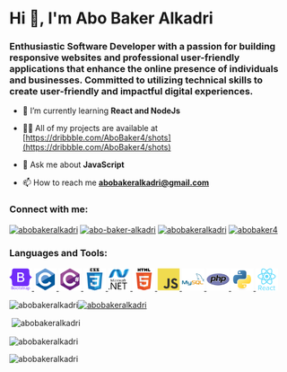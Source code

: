 <h1>Hi 👋, I'm Abo Baker Alkadri</h1>
<h3>Enthusiastic Software Developer with a passion for building responsive websites and professional user-friendly applications that enhance the online presence of individuals and businesses. Committed to utilizing technical skills to create user-friendly and impactful digital experiences.</h3>

- 🌱 I’m currently learning **React and NodeJs**

- 👨‍💻 All of my projects are available at [https://dribbble.com/AboBaker4/shots](https://dribbble.com/AboBaker4/shots)

- 💬 Ask me about **JavaScript**

- 📫 How to reach me **abobakeralkadri@gmail.com**

<h3 align="left">Connect with me:</h3>
<p align="left">
<a href="https://codepen.io/abobakeralkadri" target="blank"><img align="center" src="https://raw.githubusercontent.com/rahuldkjain/github-profile-readme-generator/master/src/images/icons/Social/codepen.svg" alt="abobakeralkadri" height="30" width="40" /></a>
<a href="https://linkedin.com/in/abo-baker-alkadri" target="blank"><img align="center" src="https://raw.githubusercontent.com/rahuldkjain/github-profile-readme-generator/master/src/images/icons/Social/linked-in-alt.svg" alt="abo-baker-alkadri" height="30" width="40" /></a>
<a href="https://instagram.com/abobakeralkadri" target="blank"><img align="center" src="https://raw.githubusercontent.com/rahuldkjain/github-profile-readme-generator/master/src/images/icons/Social/instagram.svg" alt="abobakeralkadri" height="30" width="40" /></a>
<a href="https://dribbble.com/abobaker4" target="blank"><img align="center" src="https://raw.githubusercontent.com/rahuldkjain/github-profile-readme-generator/master/src/images/icons/Social/dribbble.svg" alt="abobaker4" height="30" width="40" /></a>
</p>

<h3 align="left">Languages and Tools:</h3>
<p align="left"> <a href="https://getbootstrap.com" target="_blank" rel="noreferrer"> <img src="https://raw.githubusercontent.com/devicons/devicon/master/icons/bootstrap/bootstrap-plain-wordmark.svg" alt="bootstrap" width="40" height="40"/> </a> <a href="https://www.cprogramming.com/" target="_blank" rel="noreferrer"> <img src="https://raw.githubusercontent.com/devicons/devicon/master/icons/c/c-original.svg" alt="c" width="40" height="40"/> </a> <a href="https://www.w3schools.com/cs/" target="_blank" rel="noreferrer"> <img src="https://raw.githubusercontent.com/devicons/devicon/master/icons/csharp/csharp-original.svg" alt="csharp" width="40" height="40"/> </a> <a href="https://www.w3schools.com/css/" target="_blank" rel="noreferrer"> <img src="https://raw.githubusercontent.com/devicons/devicon/master/icons/css3/css3-original-wordmark.svg" alt="css3" width="40" height="40"/> </a> <a href="https://dotnet.microsoft.com/" target="_blank" rel="noreferrer"> <img src="https://raw.githubusercontent.com/devicons/devicon/master/icons/dot-net/dot-net-original-wordmark.svg" alt="dotnet" width="40" height="40"/> </a> <a href="https://www.w3.org/html/" target="_blank" rel="noreferrer"> <img src="https://raw.githubusercontent.com/devicons/devicon/master/icons/html5/html5-original-wordmark.svg" alt="html5" width="40" height="40"/> </a> <a href="https://developer.mozilla.org/en-US/docs/Web/JavaScript" target="_blank" rel="noreferrer"> <img src="https://raw.githubusercontent.com/devicons/devicon/master/icons/javascript/javascript-original.svg" alt="javascript" width="40" height="40"/> </a> <a href="https://www.mysql.com/" target="_blank" rel="noreferrer"> <img src="https://raw.githubusercontent.com/devicons/devicon/master/icons/mysql/mysql-original-wordmark.svg" alt="mysql" width="40" height="40"/> </a> <a href="https://www.php.net" target="_blank" rel="noreferrer"> <img src="https://raw.githubusercontent.com/devicons/devicon/master/icons/php/php-original.svg" alt="php" width="40" height="40"/> </a> <a href="https://www.python.org" target="_blank" rel="noreferrer"> <img src="https://raw.githubusercontent.com/devicons/devicon/master/icons/python/python-original.svg" alt="python" width="40" height="40"/> </a> <a href="https://reactjs.org/" target="_blank" rel="noreferrer"> <img src="https://raw.githubusercontent.com/devicons/devicon/master/icons/react/react-original-wordmark.svg" alt="react" width="40" height="40"/> </a> </p>

<p><img align="left" src="https://github-readme-stats.vercel.app/api/top-langs?username=abobakeralkadri&show_icons=true&locale=en&layout=compact" alt="abobakeralkadri" /></p>

<p align="left"> <a href="https://github.com/ryo-ma/github-profile-trophy"><img src="https://github-profile-trophy.vercel.app/?username=abobakeralkadri" alt="abobakeralkadri" /></a> </p>

<p>&nbsp;<img align="center" src="https://github-readme-stats.vercel.app/api?username=abobakeralkadri&show_icons=true&locale=en" alt="abobakeralkadri" /></p>

<p><img align="center" src="https://github-readme-streak-stats.herokuapp.com/?user=abobakeralkadri&" alt="abobakeralkadri" /></p>

<p align="left"> <img src="https://komarev.com/ghpvc/?username=abobakeralkadri&label=Profile%20views&color=0e75b6&style=flat" alt="abobakeralkadri" /> </p>
